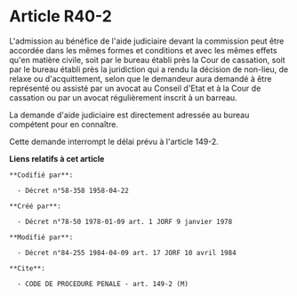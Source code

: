 # Article R40-2

L'admission au bénéfice de l'aide judiciaire devant la commission peut être accordée dans les mêmes formes et conditions et
avec les mêmes effets qu'en matière civile, soit par le bureau établi près la Cour de cassation, soit par le bureau établi
près la juridiction qui a rendu la décision de non-lieu, de relaxe ou d'acquittement, selon que le demandeur aura demandé à
être représenté ou assisté par un avocat au Conseil d'Etat et à la Cour de cassation ou par un avocat régulièrement inscrit à
un barreau.

La demande d'aide judiciaire est directement adressée au bureau compétent pour en connaître.

Cette demande interrompt le délai prévu à l'article 149-2.

**Liens relatifs à cet article**

	**Codifié par**:

	  - Décret n°58-358 1958-04-22

	**Créé par**:

	  - Décret n°78-50 1978-01-09 art. 1 JORF 9 janvier 1978

	**Modifié par**:

	  - Décret n°84-255 1984-04-09 art. 17 JORF 10 avril 1984

	**Cite**:

	  - CODE DE PROCEDURE PENALE - art. 149-2 (M)
